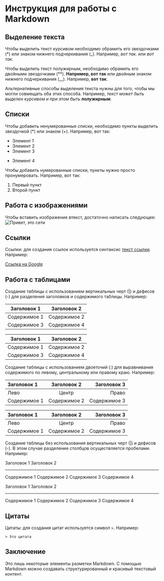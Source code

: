 # Инструкция для работы с Markdown

## Выделение текста

Чтобы выделить текст курсивом необходимо обрамить его звездочками (*) или знаком нижнего подчеркивания (_). Например, *вот так.* или _вот так_.

 Чтобы выделить текст полужирным, необходимо обрамить его двойными звездочками (**). **Например, вот так** или двойным знаком нижнего подчеркивания (__). Например, __вот так__.

 Альтернативные способы выделения текста нужны для того, чтобы мы могли совмещать оба этих способа. Например, _текст может быть выделен курсивом и при этом быть **полужирным**_.

## Списки

Чтобы добавить ненумерованные списки, необходимо пункты выделить звездочкой (*) или знаком (+). Например, вот так:
* Элемент 1
* Элемент 2
* Элемент 3
+ Элемент 4

Чтобы добавить нумерованные списки, пункты нужно просто пронумеровать. Например, вот так:
1. Первый пункт  
2. Второй пункт


## Работа с изображениями

Чтобы вставить изображение втекст, достаточно написать следующее:
![Привет, это сети](seti.jpg)

## Ссылки

Ссылки: для создания ссылок используется синтаксис [текст ссылки](URL). Например:

[Ссылка на Google](https://www.google.com)

## Работа с таблицами

Создание таблицы с использованием вертикальных черт (|) и дефисов (-) для разделения заголовков и содержимого таблицы. Например:

| Заголовок 1 | Заголовок 2 |
|-------------|-------------|
| Содержимое 1 | Содержимое 2 |
| Содержимое 3 | Содержимое 4 |

| Заголовок 1 | Заголовок 2 |
|-------------|-------------|
| Содержимое 1 | Содержимое 2 |
| Содержимое 3 | Содержимое 4 |


 Создание таблицы с использованием двоеточий (:) для выравнивания содержимого по левому, центральному или правому краю. Например:

| Заголовок 1 | Заголовок 2 | Заголовок 3 |
|:-----------|:----------:|------------:|
| Лево       | Центр      | Право       |
| Содержимое 1 | Содержимое 2 | Содержимое 3 |

| Заголовок 1 | Заголовок 2 | Заголовок 3 |
|:-----------|:----------:|------------:|
| Лево       | Центр      | Право       |
| Содержимое 1 | Содержимое 2 | Содержимое 3 |

Создание таблицы без использования вертикальных черт (|) и дефисов (-). В этом случае разделение столбцов осуществляется пробелами. Например:

Заголовок 1   Заголовок 2
-----------   ----------
Содержимое 1  Содержимое 2
Содержимое 3  Содержимое 4

Заголовок 1   Заголовок 2
-----------   ----------
Содержимое 1  Содержимое 2
Содержимое 3  Содержимое 4


## Цитаты

 Цитаты: для создания цитат используется символ `>`\. Например:

```
> Это цитата
```

## Заключение

Это лишь некоторые элементы разметки Markdown\. С помощью Markdown можно создавать структурированный и красивый текстовый контент.